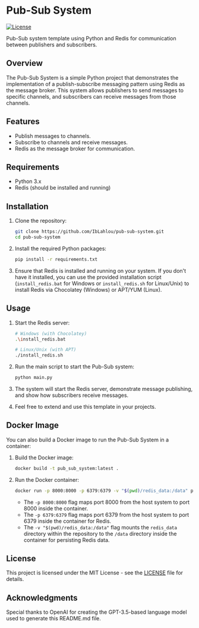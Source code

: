 # Pub-Sub System

[![License](https://img.shields.io/badge/License-MIT-blue.svg)](https://opensource.org/licenses/MIT)

Pub-Sub system template using Python and Redis for communication between publishers and subscribers.

## Overview

The Pub-Sub System is a simple Python project that demonstrates the implementation of a publish-subscribe messaging pattern using Redis as the message broker. This system allows publishers to send messages to specific channels, and subscribers can receive messages from those channels.

## Features

- Publish messages to channels.
- Subscribe to channels and receive messages.
- Redis as the message broker for communication.

## Requirements

- Python 3.x
- Redis (should be installed and running)

## Installation

1. Clone the repository:

   ```bash
   git clone https://github.com/IbLahlou/pub-sub-system.git
   cd pub-sub-system
   ```

2. Install the required Python packages:

   ```bash
   pip install -r requirements.txt
   ```

3. Ensure that Redis is installed and running on your system. If you don't have it installed, you can use the provided installation script (`install_redis.bat` for Windows or `install_redis.sh` for Linux/Unix) to install Redis via Chocolatey (Windows) or APT/YUM (Linux).

## Usage

1. Start the Redis server:

   ```bash
   # Windows (with Chocolatey)
   .\install_redis.bat

   # Linux/Unix (with APT)
   ./install_redis.sh
   ```

2. Run the main script to start the Pub-Sub system:

   ```bash
   python main.py
   ```

3. The system will start the Redis server, demonstrate message publishing, and show how subscribers receive messages.

4. Feel free to extend and use this template in your projects.

## Docker Image

You can also build a Docker image to run the Pub-Sub System in a container:

1. Build the Docker image:

   ```bash
   docker build -t pub_sub_system:latest .
   ```

2. Run the Docker container:

   ```bash
   docker run -p 8000:8000 -p 6379:6379 -v "$(pwd)/redis_data:/data" pub_sub_system:latest
   ```

   - The `-p 8000:8000` flag maps port 8000 from the host system to port 8000 inside the container.
   - The `-p 6379:6379` flag maps port 6379 from the host system to port 6379 inside the container for Redis.
   - The `-v "$(pwd)/redis_data:/data"` flag mounts the `redis_data` directory within the repository to the `/data` directory inside the container for persisting Redis data.

## License

This project is licensed under the MIT License - see the [LICENSE](LICENSE) file for details.

## Acknowledgments

Special thanks to OpenAI for creating the GPT-3.5-based language model used to generate this README.md file.